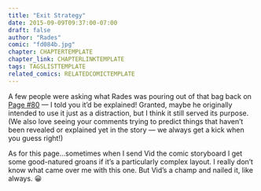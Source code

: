 ```yaml
---
title: "Exit Strategy"
date: 2015-09-09T09:37:00-07:00
draft: false
author: "Rades"
comic: "fd084b.jpg"
chapter: CHAPTERTEMPLATE
chapter_link: CHAPTERLINKTEMPLATE
tags: TAGSLISTTEMPLATE
related_comics: RELATEDCOMICTEMPLATE
---
```


A few people were asking what Rades was pouring out of that bag back on <a href="/comic/stealth/">Page #80</a> — I told you it’d be explained! Granted, maybe he originally intended to use it just as a distraction, but I think it still served its purpose. (We also love seeing your comments trying to predict things that haven’t been revealed or explained yet in the story — we always get a kick when you guess right!)


As for this page…sometimes when I send Vid the comic storyboard I get some good-natured groans if it’s a particularly complex layout. I really don’t know what came over me with this one. But Vid’s a champ and nailed it, like always. 😀

